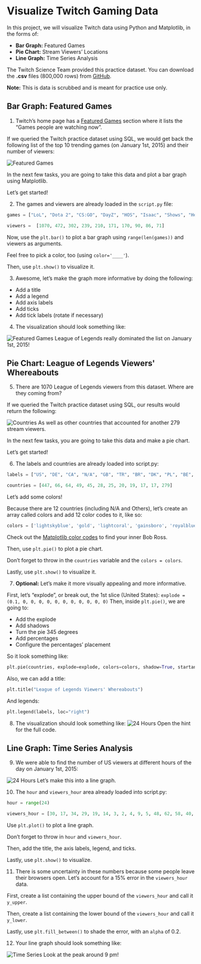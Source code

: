 # Visualize Twitch Gaming Data

In this project, we will visualize Twitch data using Python and Matplotlib, in the forms of:

* **Bar Graph:** Featured Games
* **Pie Chart:** Stream Viewers’ Locations
* **Line Graph:** Time Series Analysis

The Twitch Science Team provided this practice dataset. You can download the **.csv** files (800,000 rows) from [GitHub](https://github.com/Codecademy-Curriculum/Codecademy-Learn-SQL-from-Scratch/tree/master/Twitch).

**Note:** This is data is scrubbed and is meant for practice use only.


## Bar Graph: Featured Games
1. Twitch’s home page has a [Featured Games](https://content.codecademy.com/projects/twitch/featured.png) section where it lists the “Games people are watching now”.

If we queried the Twitch practice dataset using SQL, we would get back the following list of the top 10 trending games (on January 1st, 2015) and their number of viewers:

![Featured Games](./img/featured-sql.png)

In the next few tasks, you are going to take this data and plot a bar graph using Matplotlib.

Let’s get started!


2. The games and viewers are already loaded in the `script.py` file:

```py
games = ["LoL", "Dota 2", "CS:GO", "DayZ", "HOS", "Isaac", "Shows", "Hearth", "WoT", "Agar.io"]

viewers =  [1070, 472, 302, 239, 210, 171, 170, 90, 86, 71]
```

Now, use the `plt.bar()` to plot a bar graph using `range(len(games))` and viewers as arguments.

Feel free to pick a color, too (using `color='____'`).

Then, use `plt.show()` to visualize it.

3. Awesome, let’s make the graph more informative by doing the following:

* Add a title
* Add a legend
* Add axis labels
* Add ticks
* Add tick labels (rotate if necessary)

4. The visualization should look something like:

![Featured Games](./img/bar.png)
League of Legends really dominated the list on January 1st, 2015!


## Pie Chart: League of Legends Viewers' Whereabouts
5. There are 1070 League of Legends viewers from this dataset. Where are they coming from?

If we queried the Twitch practice dataset using SQL, our results would return the following:

![Countries](./img/countries-sql.png)
As well as other countries that accounted for another 279 stream viewers.

In the next few tasks, you are going to take this data and make a pie chart.

Let’s get started!


6. The labels and countries are already loaded into script.py:

```py
labels = ["US", "DE", "CA", "N/A", "GB", "TR", "BR", "DK", "PL", "BE", "NL", "Others"]

countries = [447, 66, 64, 49, 45, 28, 25, 20, 19, 17, 17, 279]
```

Let’s add some colors!

Because there are 12 countries (including N/A and Others), let’s create an array called colors and add 12 color codes to it, like so:
```py
colors = ['lightskyblue', 'gold', 'lightcoral', 'gainsboro', 'royalblue', 'lightpink', 'darkseagreen', 'sienna', 'khaki', 'gold', 'violet', 'yellowgreen']
```
Check out the [Matplotlib color codes](https://matplotlib.org/examples/color/named_colors.html) to find your inner Bob Ross.

Then, use `plt.pie()` to plot a pie chart.

Don’t forget to throw in the `countries` variable and the `colors = colors`.

Lastly, use `plt.show()` to visualize it.


7. **Optional:** Let’s make it more visually appealing and more informative.

First, let’s “explode”, or break out, the 1st slice (United States):
``
explode = (0.1, 0, 0, 0, 0, 0, 0, 0, 0, 0, 0, 0)
``
Then, inside ``plt.pie()``, we are going to:
* Add the explode
* Add shadows
* Turn the pie 345 degrees
* Add percentages
* Configure the percentages’ placement

So it look something like:
```py
plt.pie(countries, explode=explode, colors=colors, shadow=True, startangle=345, autopct='%1.0f%%', pctdistance=1.15)
```
Also, we can add a title:
```py
plt.title("League of Legends Viewers' Whereabouts")
```
And legends:
```py
plt.legend(labels, loc="right")
```

8. The visualization should look something like:
![24 Hours](./img/pie.png)
Open the hint for the full code.


## Line Graph: Time Series Analysis
9. We were able to find the number of US viewers at different hours of the day on January 1st, 2015:

![24 Hours](./img/time.png)
Let’s make this into a line graph.


10. The `hour` and `viewers_hour` area already loaded into script.py:
```py
hour = range(24)

viewers_hour = [30, 17, 34, 29, 19, 14, 3, 2, 4, 9, 5, 48, 62, 58, 40, 51, 69, 55, 76, 81, 102, 120, 71, 63]
```

Use `plt.plot()` to plot a line graph.

Don’t forget to throw in `hour` and `viewers_hour`.

Then, add the title, the axis labels, legend, and ticks.

Lastly, use `plt.show()` to visualize.


11. There is some uncertainty in these numbers because some people leave their browsers open. Let’s account for a 15% error in the `viewers_hour` data.

First, create a list containing the upper bound of the `viewers_hour` and call it `y_upper`.

Then, create a list containing the lower bound of the `viewers_hour` and call it `y_lower`.

Lastly, use `plt.fill_between()` to shade the error, with an `alpha` of 0.2.


12. Your line graph should look something like:

![Time Series](./img/line.png)
Look at the peak around 9 pm!

